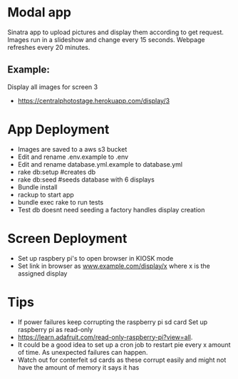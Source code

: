 # Modal app

Sinatra app to upload pictures and display them according to get request. Images run in a slideshow and change every 15 seconds.
Webpage refreshes every 20 minutes.
## Example:
 Display all images for screen 3
 - https://centralphotostage.herokuapp.com/display/3

# App Deployment
- Images are saved to a aws s3 bucket
- Edit and rename .env.example to .env
- Edit and rename database.yml.example to database.yml
- rake db:setup #creates db
- rake db:seed #seeds database with 6 displays
- Bundle install
- rackup to start app
- bundle exec rake to run tests
- Test db doesnt need seeding a factory handles display creation

# Screen Deployment
  - Set up raspbery pi's to open browser in KIOSK mode
  - Set link in browser as www.example.com/display/x where x is the assigned display


# Tips 
 - If power failures keep corrupting the raspberry pi sd card
   Set up raspberry pi as read-only
 - https://learn.adafruit.com/read-only-raspberry-pi?view=all.
 - It could be a good idea to set up a cron job to restart pie every x amount of time. As unexpected failures can happen.
 - Watch out for conterfeit sd cards as these corrupt easily 
   and might not have the amount of memory it says it has
